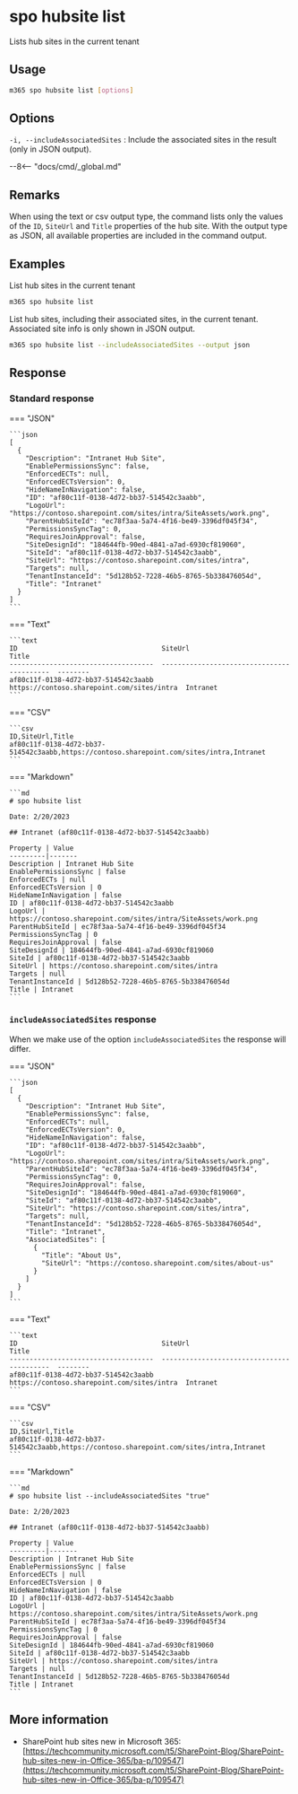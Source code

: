 # spo hubsite list

Lists hub sites in the current tenant

## Usage

```sh
m365 spo hubsite list [options]
```

## Options

`-i, --includeAssociatedSites`
: Include the associated sites in the result (only in JSON output).

--8<-- "docs/cmd/_global.md"

## Remarks

When using the text or csv output type, the command lists only the values of the `ID`, `SiteUrl` and `Title` properties of the hub site. With the output type as JSON, all available properties are included in the command output.

## Examples

List hub sites in the current tenant

```sh
m365 spo hubsite list
```

List hub sites, including their associated sites, in the current tenant. Associated site info is only shown in JSON output.

```sh
m365 spo hubsite list --includeAssociatedSites --output json
```

## Response

### Standard response

=== "JSON"

    ```json
    [
      {
        "Description": "Intranet Hub Site",
        "EnablePermissionsSync": false,
        "EnforcedECTs": null,
        "EnforcedECTsVersion": 0,
        "HideNameInNavigation": false,
        "ID": "af80c11f-0138-4d72-bb37-514542c3aabb",
        "LogoUrl": "https://contoso.sharepoint.com/sites/intra/SiteAssets/work.png",
        "ParentHubSiteId": "ec78f3aa-5a74-4f16-be49-3396df045f34",
        "PermissionsSyncTag": 0,
        "RequiresJoinApproval": false,
        "SiteDesignId": "184644fb-90ed-4841-a7ad-6930cf819060",
        "SiteId": "af80c11f-0138-4d72-bb37-514542c3aabb",
        "SiteUrl": "https://contoso.sharepoint.com/sites/intra",
        "Targets": null,
        "TenantInstanceId": "5d128b52-7228-46b5-8765-5b338476054d",
        "Title": "Intranet"
      }
    ]
    ```

=== "Text"

    ```text
    ID                                    SiteUrl                                     Title
    ------------------------------------  ------------------------------------------  --------
    af80c11f-0138-4d72-bb37-514542c3aabb  https://contoso.sharepoint.com/sites/intra  Intranet
    ```

=== "CSV"

    ```csv
    ID,SiteUrl,Title
    af80c11f-0138-4d72-bb37-514542c3aabb,https://contoso.sharepoint.com/sites/intra,Intranet
    ```

=== "Markdown"

    ```md
    # spo hubsite list

    Date: 2/20/2023

    ## Intranet (af80c11f-0138-4d72-bb37-514542c3aabb)

    Property | Value
    ---------|-------
    Description | Intranet Hub Site
    EnablePermissionsSync | false
    EnforcedECTs | null
    EnforcedECTsVersion | 0
    HideNameInNavigation | false
    ID | af80c11f-0138-4d72-bb37-514542c3aabb
    LogoUrl | https://contoso.sharepoint.com/sites/intra/SiteAssets/work.png
    ParentHubSiteId | ec78f3aa-5a74-4f16-be49-3396df045f34
    PermissionsSyncTag | 0
    RequiresJoinApproval | false
    SiteDesignId | 184644fb-90ed-4841-a7ad-6930cf819060
    SiteId | af80c11f-0138-4d72-bb37-514542c3aabb
    SiteUrl | https://contoso.sharepoint.com/sites/intra
    Targets | null
    TenantInstanceId | 5d128b52-7228-46b5-8765-5b338476054d
    Title | Intranet
    ```

### `includeAssociatedSites` response

When we make use of the option `includeAssociatedSites` the response will differ. 

=== "JSON"

    ```json
    [
      {
        "Description": "Intranet Hub Site",
        "EnablePermissionsSync": false,
        "EnforcedECTs": null,
        "EnforcedECTsVersion": 0,
        "HideNameInNavigation": false,
        "ID": "af80c11f-0138-4d72-bb37-514542c3aabb",
        "LogoUrl": "https://contoso.sharepoint.com/sites/intra/SiteAssets/work.png",
        "ParentHubSiteId": "ec78f3aa-5a74-4f16-be49-3396df045f34",
        "PermissionsSyncTag": 0,
        "RequiresJoinApproval": false,
        "SiteDesignId": "184644fb-90ed-4841-a7ad-6930cf819060",
        "SiteId": "af80c11f-0138-4d72-bb37-514542c3aabb",
        "SiteUrl": "https://contoso.sharepoint.com/sites/intra",
        "Targets": null,
        "TenantInstanceId": "5d128b52-7228-46b5-8765-5b338476054d",
        "Title": "Intranet",
        "AssociatedSites": [
          {
            "Title": "About Us",
            "SiteUrl": "https://contoso.sharepoint.com/sites/about-us"
          }
        ]
      }
    ]
    ```

=== "Text"

    ```text
    ID                                    SiteUrl                                     Title
    ------------------------------------  ------------------------------------------  --------
    af80c11f-0138-4d72-bb37-514542c3aabb  https://contoso.sharepoint.com/sites/intra  Intranet
    ```

=== "CSV"

    ```csv
    ID,SiteUrl,Title
    af80c11f-0138-4d72-bb37-514542c3aabb,https://contoso.sharepoint.com/sites/intra,Intranet
    ```

=== "Markdown"

    ```md
    # spo hubsite list --includeAssociatedSites "true"

    Date: 2/20/2023

    ## Intranet (af80c11f-0138-4d72-bb37-514542c3aabb)

    Property | Value
    ---------|-------
    Description | Intranet Hub Site
    EnablePermissionsSync | false
    EnforcedECTs | null
    EnforcedECTsVersion | 0
    HideNameInNavigation | false
    ID | af80c11f-0138-4d72-bb37-514542c3aabb
    LogoUrl | https://contoso.sharepoint.com/sites/intra/SiteAssets/work.png
    ParentHubSiteId | ec78f3aa-5a74-4f16-be49-3396df045f34
    PermissionsSyncTag | 0
    RequiresJoinApproval | false
    SiteDesignId | 184644fb-90ed-4841-a7ad-6930cf819060
    SiteId | af80c11f-0138-4d72-bb37-514542c3aabb
    SiteUrl | https://contoso.sharepoint.com/sites/intra
    Targets | null
    TenantInstanceId | 5d128b52-7228-46b5-8765-5b338476054d
    Title | Intranet
    ```

## More information

- SharePoint hub sites new in Microsoft 365: [https://techcommunity.microsoft.com/t5/SharePoint-Blog/SharePoint-hub-sites-new-in-Office-365/ba-p/109547](https://techcommunity.microsoft.com/t5/SharePoint-Blog/SharePoint-hub-sites-new-in-Office-365/ba-p/109547)

